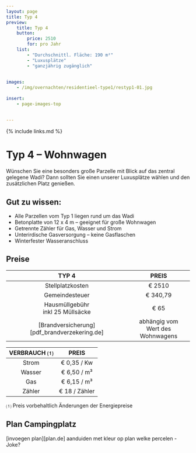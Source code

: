 ```yaml
---
layout: page
title: Typ 4
preview: 
    title: Typ 4
    button:
        price: 2510
        for: pro Jahr
    list:
        - "Durchschnittl. Fläche: 190 m²"
        - "Luxusplätze"
        - "ganzjährig zugänglich"
        
        
images:
    - /img/overnachten/residentieel-type1/restyp1-01.jpg
    
insert:
    - page-images-top
    
    
---
```


{% include links.md %}

# Typ 4 – Wohnwagen

Wünschen Sie eine besonders große Parzelle mit Blick auf das zentral gelegene Wadi? Dann sollten Sie einen unserer Luxusplätze wählen und den zusätzlichen Platz genießen.

## Gut zu wissen:
- Alle Parzellen vom Typ 1 liegen rund um das Wadi
- Betonplatte von 12 x 4 m – geeignet für große Wohnwagen
- Getrennte Zähler für Gas, Wasser und Strom
- Unterirdische Gasversorgung – keine Gasflaschen
- Winterfester Wasseranschluss


## Preise

TYP 4                                         |PREIS                               |
:---------------------------------------------:|:----------------------------------:|
Stellplatzkosten                         | € 2510         
Gemeindesteuer                                   | € 340,79 
Hausmüllgebühr<br>inkl 25 Müllsäcke<br>         | € 65    
 [Brandversicherung][pdf_brandverzekering.de]   | abhängig vom <br>Wert des Wohnwagens

VERBRAUCH ⑴           |PREIS          |
:--------------------:|:-------------:|
Strom                 | € 0,35 / Kw        
Wasser                | € 6,50 / m³
Gas                   | € 6,15 / m³
Zähler                | € 18 / Zähler

⑴ Preis vorbehaltlich Änderungen der Energiepreise



## Plan Campingplatz

[invoegen plan][plan.de]
aanduiden met kleur op plan welke percelen - Joke?